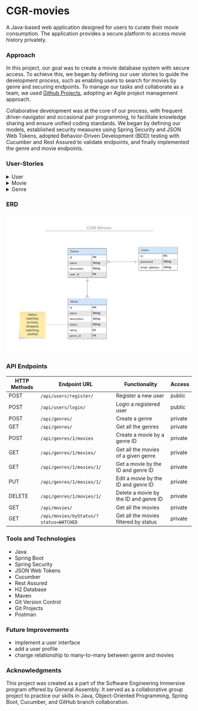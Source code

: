 # CGR-movies
A Java-based web application designed for users to curate their movie consumption. The application provides a secure platform to access movie history privately.

### Approach

In this project, our goal was to create a movie database system with secure access. To achieve this, we began by defining our user stories
to guide the development process, such as enabling users to search for movies by genre and securing endpoints. To manage our tasks and collaborate
as a team, we used [Github Projects](https://github.com/users/GabrielleYnara/projects/3), adopting an Agile project management approach.


Collaborative development was at the core of our process, with frequent driver-navigator and occasional pair programming, to facilitate knowledge sharing
and ensure unified coding standards. We began by defining our models, established security
measures using Spring Security and JSON Web Tokens, adopted Behavior-Driven Development (BDD) testing with Cucumber and Rest Assured to validate endpoints, and finally
implemented the genre and movie endpoints.

### User-Stories
<details>
  <summary>User</summary>

1. As a new user I want to be able to register so that I can have access to the application.
    - The user must input an email and password.
    - The email must be unique.
        - The application should show an error if an email is not unique.

2. As a user I want to log in account so that I can access my personalized content.
   - The user must provide a valid email and password combination.
   - The application should grant access to the personalized application content.
   - The application should show an error if given an invalid email and password.

</details>
<details>
  <summary>Movie</summary>

1. As a logged-in user I want to add a movie to my movies list so that I can keep track of my movie preferences.
    - The user must input a unique movie name.
        - The application should show an error if the name is duplicated.
    - The user must input an existing genre.
        - The application should show an error if the genre is not found.
    - The user can input description, status, and rating.
        - If no status is provided, the application defaults the status to "wishlist".
    - The application should add the movie to the user's list.
    - The application should show a success message.

2. As a logged-in user I want to edit a movie's information so I can an updated list.
    - The user must input a valid movie name.
        - The application should show an error if not.
    - The user must input an existing genre.
        - The application should show an error if the genre is not found.
    - The application should update the movie retrieved.
    - The application should show a success message.

3. As a logged-in user I want to delete a movie from my list.
    - The user must input a valid movie name.
        - The application should show an error if not.
    - The user must input an existing genre.
        - The application should show an error if the genre is not found.
    - The application should delete the given movie.
    - The application should show a success message.

4. As a logged-in user I want to search for a specific movie.
    - The user must input a valid movie name.
        - The application should show an error if not.
    - The user must input an existing genre.
        - The application should show an error if the genre is not found.
    - The application should retrieve the given movie.

5. As a logged-in user I want to see all the movies in my list.
    - The movie list should be populated.
    - The application should provide the movie's list.

6. As a logged-in user I want to be able to list the movies by status.
    - The user must input a valid status.
        - The application should show an error if not.
    - The movie list should be populated.
    - The application should provide the movie's list.

7. As a logged-in user I want to be able to list the movies by genre.
    - The user must input a valid genre.
        - The application should show an error if not.
    - The user must input an existing genre.
        - The application should show an error if the genre is not found.
    - The movie list should be populated.
    - The application should provide the movie's list.
</details>

<details>
  <summary>Genre</summary>

1. As a logged-in user I want to add a genre, so I can categorize my movies.
    - The user must input a unique genre.
        - The application should show an error if not.
    - The user can input a description.

2. As a logged-in user I want to see all the genres.
    - The genre list should be populated.
    - The application should provide the genre's list.
</details>

### ERD
![ERD](https://github.com/GabrielleYnara/cgr-movies/blob/security/assets/cgr-movies.png)

### API Endpoints
| HTTP Methods | Endpoint URL                           | Functionality                             | Access    | 
|--------------|----------------------------------------|-------------------------------------------|-----------|
| POST         | `/api/users/register/`                 | Register a new user                       | public    |
| POST         | `/api/users/login/`                    | Login a registered user                   | public    |
| POST         | `/api/genres/`                         | Create a genre                            | private   |
| GET          | `/api/genres/`                         | Get all the genres                        | private   |
| POST         | `/api/genres/1/movies`                 | Create a movie by a genre ID              | private   |
| GET          | `/api/genres/1/movies/`                | Get all the movies of a given genre       | private   |
| GET          | `/api/genres/1/movies/1/`              | Get a movie by the ID and genre ID        | private   |
| PUT          | `/api/genres/1/movies/1/`              | Edit a movie by the ID and genre ID       | private   |
| DELETE       | `/api/genres/1/movies/1/`              | Delete a movie by the ID and genre ID     | private   |
| GET          | `/api/movies/`                         | Get all the movies                        | private   |
| GET          | `/api/movies/byStatus/?status=WATCHED` | Get all the movies filtered by status     | private   |

### Tools and Technologies
- Java
- Spring Boot
- Spring Security
- JSON Web Tokens
- Cucumber
- Rest Assured
- H2 Database
- Maven
- Git Version Control
- Git Projects
- Postman

### Future Improvements
- implement a user interface
- add a user profile 
- change relationship to many-to-many between genre and movies 

### Acknowledgments
This project was created as a part of the Software Engineering Immersive program offered by General Assembly. It served 
as a collaborative group project to practice our skills in Java, Object-Oriented Programming, Spring Boot, 
Cucumber, and GitHub branch collaboration. 


